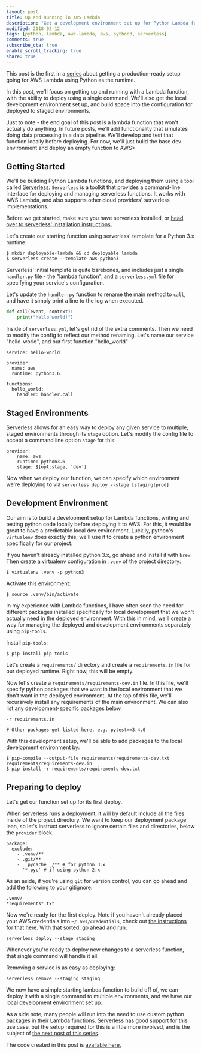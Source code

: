 ```yaml
---
layout: post
title: Up and Running in AWS Lambda
description: "Get a development environment set up for Python Lambda functions, with one-line deploys and staged environments."
modified: 2018-02-12
tags: [python, lambda, aws-lambda, aws, python3, serverless]
comments: true
subscribe_cta: true
enable_scroll_tracking: true
share: true
---
```


This post is the first in a [series](/production-ready-aws-lambda) about getting a production-ready setup going for AWS Lambda using Python as the runtime.

In this post, we'll focus on getting up and running with a Lambda function, with the ability to deploy using a single command. We'll also get the local development environment set up, and build space into the configuration for deployed to staged environments.

Just to note - the end goal of this post is a lambda function that won't actually do anything. In future posts, we'll add functionality that simulates doing data processing in a data pipeline. We'll develop and test that function locally before deploying. For now, we'll just build the base dev environment and deploy an empty function to AWS>

## Getting Started

We'll be building Python Lambda functions, and deploying them using a tool called [Serverless.](https://serverless.com/) `Serverless` is a toolkit that provides a command-line interface for deploying and managing serverless functions. It works with AWS Lambda, and also supports other cloud providers' serverless implementations.

Before we get started, make sure you have serverless installed, or [head over to serverless' installation instructions.](https://serverless.com/framework/docs/getting-started/)

Let's create our starting function using serverless' template for a Python 3.x runtime:

```
$ mkdir deployable-lambda && cd deployable lambda
$ serverless create --template aws-python3
```

Serverless' initial template is quite barebones, and includes just a single `handler.py` file - the "lambda function", and a `serverless.yml` file for specifying your service's configuration.

Let's update the `handler.py` function to rename the main method to `call`, and have it simply print a line to the log when executed.

```py
def call(event, context):
    print("hello world!")
```

Inside of `serverless.yml`, let's get rid of the extra comments. Then we need to modify the config to reflect our method renaming. Let's name our service "hello-world", and our first function "hello_world"

```
service: hello-world

provider:
  name: aws
  runtime: python3.6

functions:
  hello_world:
    handler: handler.call
```

## Staged Environments

Serverless allows for an easy way to deploy any given service to multiple, staged environments through its `stage` option. Let's modify the config file to accept a command line option `stage` for this:

```
provider:
    name: aws
    runtime: python3.6
    stage: ${opt:stage, 'dev'}
```

Now when we deploy our function, we can specify which environment we're deploying to via `serverless deploy --stage [staging|prod]`

## Development Environment

Our aim is to build a development setup for Lambda functions, writing and testing python code locally before deploying it to AWS. For this, it would be great to have a predictable local dev environment. Luckily, python's `virtualenv` does exactly this; we'll use it to create a python environment specifically for our project.

If you haven't already installed python 3.x, go ahead and install it with `brew`. Then create a virtualenv configuration in `.venv` of the project directory:

```
$ virtualenv .venv -p python3
```

Activate this environment:

```
$ source .venv/bin/activate
```

In my experience with Lambda functions, I have often seen the need for different packages installed specifically for local development that we won't actually need in the deployed environment. With this in mind, we'll create a way for managing the deployed and development environments separately using `pip-tools`.

Install `pip-tools`:

```
$ pip install pip-tools
```

Let's create a `requirements/` directory and create a `requirements.in` file for our deployed runtime. Right now, this will be empty.

Now let's create a `requirements/requirements-dev.in` file. In this file, we'll specify python packages that we want in the local environment that we don't want in the deployed environment. At the top of this file, we'll recursively install any requirements of the main environment. We can also list any development-specific packages below.

```
-r requirements.in

# Other packages get listed here, e.g. pytest==3.4.0
```

With this development setup, we'll be able to add packages to the local development environment by:

```
$ pip-compile --output-file requirements/requirements-dev.txt requirements/requirements-dev.in
$ pip install -r requirements/requirements-dev.txt
```

## Preparing to deploy

Let's get our function set up for its first deploy. 

When serverless runs a deployment, it will by default include all the files inside of the project directory. We want to keep our deployment package lean, so let's instruct serverless to ignore certain files and directories, below the `provider` block.

```
package:
  exclude:
    - .venv/**
    - .git/**
    - __pycache__/** # for python 3.x
    - '*.pyc' # if using python 2.x

```

As an aside, if you're using `git` for version control, you can go ahead and add the following to your gitignore:

```
.venv/
*requirements*.txt
```

Now we're ready for the first deploy. Note if you haven't already placed your AWS credentials into `~/.aws/credentials`, check out [the instructions for that here.](https://docs.aws.amazon.com/cli/latest/userguide/cli-config-files.html) With that sorted, go ahead and run:

```
serverless deploy --stage staging
```

Whenever you're ready to deploy new changes to a serverless function, that single command will handle it all.

Removing a service is as easy as deploying:

```
serverless remove --staging staging
```

We now have a simple starting lambda function to build off of, we can deploy it with a single command to multiple environments, and we have our local development environment set up.

As a side note, many people will run into the need to use custom python packages in their Lambda functions. Serverless has good support for this use case, but the setup required for this is a little more involved, and is the subject of [the next post of this series](/custom-packages-lambda).

The code created in this post is [available here.](https://github.com/joshuaballoch/deploying-lambda)
